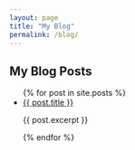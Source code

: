 ```yaml
---
layout: page
title: "My Blog"
permalink: /blog/
---
```


<h2>My Blog Posts</h2>

<ul>
  {% for post in site.posts %}
    <li>
      <a href="{{ post.url }}">{{ post.title }}</a>
      <p>{{ post.excerpt }}</p>
    </li>
  {% endfor %}
</ul>
